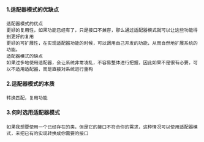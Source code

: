 #### 1.适配器模式的优缺点  
    适配器模式的优点  
    更好的复用性，如果功能已经有了，只是接口不兼容，那么通过适配器模式就可以让这些功能得到更好的复用
    更好的可扩展性，在实现适配器功能的时候，可以调用自己开发的功能，从而自然地扩展系统的功能。
    适配器模式的缺点    
    如果过多地使用适配器，会让系统非常凌乱，不容易整体进行把握，因此如果不是很有必要，可以不适用适配器，而是直接对系统进行重构  
#### 2.适配器模式的本质    
    转换匹配，复用功能
#### 3.何时选用适配器模式    
    如果我想要使用一个已经存在的类，但是它的接口不符合你的需求，这种情况可以使用适配器模式，来把已有的实现转换成你需要的接口